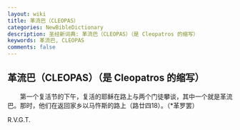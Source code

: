 ```yaml
---
layout: wiki
title: 革流巴（CLEOPAS）
categories: NewBibleDictionary
description: 圣经新词典: 革流巴（CLEOPAS）（是 Cleopatros 的缩写）
keywords: 革流巴, CLEOPAS
comments: false
---
```


## 革流巴（CLEOPAS）（是 Cleopatros 的缩写）

　　第一个复活节的下午，复活的耶稣在路上与两个门徒攀谈，其中一个就是革流巴。那时，他们在返回家乡以马忤斯的路上（路廿四18）。（*革罗罢）

R.V.G.T.






